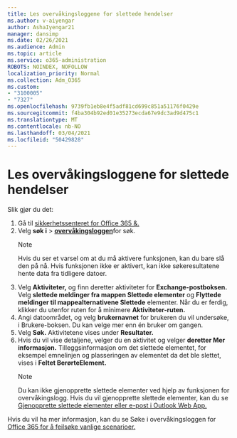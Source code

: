 ```yaml
---
title: Les overvåkingsloggene for slettede hendelser
ms.author: v-aiyengar
author: AshaIyengar21
manager: dansimp
ms.date: 02/26/2021
ms.audience: Admin
ms.topic: article
ms.service: o365-administration
ROBOTS: NOINDEX, NOFOLLOW
localization_priority: Normal
ms.collection: Adm_O365
ms.custom:
- "3100005"
- "7327"
ms.openlocfilehash: 9739fb1eb8e4f5adf81cd699c851a51176f0429e
ms.sourcegitcommit: f4ba304b92ed01e35273ecda67e9dc3ad9d475c1
ms.translationtype: MT
ms.contentlocale: nb-NO
ms.lasthandoff: 03/04/2021
ms.locfileid: "50429828"
---
```

# <a name="read-the-audit-logs-for-deleted-events"></a>Les overvåkingsloggene for slettede hendelser

Slik gjør du det:

1. Gå til [sikkerhetssenteret for Office 365 &.](https://go.microsoft.com/fwlink/p/?linkid=2077143)
1. Velg **søk i**  >  [**overvåkingsloggen**](https://go.microsoft.com/fwlink/?linkid=2103759)for søk.
    > [!NOTE]
    > Hvis du ser et varsel om at du må aktivere funksjonen, kan du bare slå den på nå. Hvis funksjonen ikke er aktivert, kan ikke søkeresultatene hente data fra tidligere datoer.
1. Velg **Aktiviteter,** og finn deretter aktiviteter for **Exchange-postboksen.** Velg **slettede meldinger fra mappen Slettede elementer** og **Flyttede meldinger til mappealternativene Slettede** elementer. Når du er ferdig, klikker du utenfor ruten for å minimere **Aktiviteter-ruten.**
1. Angi datoområdet, og velg **brukernavnet** for brukeren du vil undersøke, i Brukere-boksen. Du kan velge mer enn én bruker om gangen.
1. Velg **Søk.** Aktivitetene vises under **Resultater.**
1. Hvis du vil vise detaljene, velger du en aktivitet og velger **deretter Mer informasjon.** Tilleggsinformasjon om det slettede elementet, for eksempel emnelinjen og plasseringen av elementet da det ble slettet, vises i **Feltet BerørteElement.**
    > [!NOTE]
    > Du kan ikke gjenopprette slettede elementer ved hjelp av funksjonen for overvåkingslogg. Hvis du vil gjenopprette slettede elementer, kan du se [Gjenopprette slettede elementer eller e-post i Outlook Web App.](https://go.microsoft.com/fwlink/?linkid=2103759)

Hvis du vil ha mer informasjon, kan du se Søke i overvåkingsloggen for [Office 365 for å feilsøke vanlige scenarioer.](https://go.microsoft.com/fwlink/?linkid=2103944)
